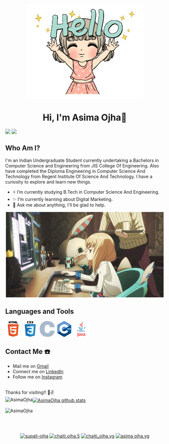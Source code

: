 <p align="center"> <img src="https://github.com/AsimaOjha/AsimaOjha/blob/main/asset/hi-icegif-2.gif" alt="hello" /> </p>
<h1 align="center">Hi, I'm Asima Ojha👋</h1>

![](https://visitor-badge.glitch.me/badge?page_id=AsimaOjha.AsimaOjha)
<a href=https://github.com/TesseractCoding/NeoAlgo>
   <img src=https://img.shields.io/badge/NeoAlgo-Contributor-brightgreen>
</a>

## Who Am I?

I'm an Indian Undergraduate Student currently undertaking a Bachelors in Computer Science and Engineering from JIS College Of Engineering. Also have completed the Diploma Engineering in Computer Science And Technology from Regent Institute Of Science And Technology. I have a curiosity to explore and learn new things. 

- ⚡ I’m currently studying B.Tech in Computer Science And Engineering.
- ✨ I’m currently learning about Digital Marketing.
- 💬 Ask me about anything, I'll be glad to help.

<p align="center"> <img src="https://github.com/AsimaOjha/AsimaOjha/blob/main/asset/coder4.gif" alt="codergif" /> </p>

## Languages and Tools  

<img src="https://github.com/devicons/devicon/blob/master/icons/html5/html5-original-wordmark.svg" alt="html5" width="50" height="50"/> <img src="https://github.com/devicons/devicon/blob/master/icons/css3/css3-original-wordmark.svg" alt="css3" width="50" height="50"/>
<img src="https://github.com/devicons/devicon/blob/master/icons/c/c-original.svg" alt="c" width="50" height="50"/>
<img src="https://github.com/devicons/devicon/blob/master/icons/cplusplus/cplusplus-original.svg" alt="c++" width="50" height="50"/>
<img src="https://github.com/devicons/devicon/blob/master/icons/java/java-original-wordmark.svg" alt="java" width="50" height="50"/>



## Contact Me ☎️

* Mail me on [Gmail](asima.ojha.chaiti.dtk@gmail.com) 
* Connect me on [LinkedIn](https://www.linkedin.com/in/asima-ojha)
* Follow me on  [Instagram](https://instagram.com/chaiti_ojha?igshid=1b7pc06ef1s5d)

<br />
Thanks for visiting!! 💞️✌️
<br />

<!--
<a href=https://github-readme-stats.vercel.app">
-->
  <img align="left" src="https://github-readme-stats.vercel.app/api/top-langs/?username=AsimaOjha&layout=compact" alt="AsimaOjha" />
 </a>


<a href="https://github.com/AsimaOjha/github-readme-stats">
  <img align="center" src="https://github-readme-stats.vercel.app/api?username=AsimaOjha&show_icons=true&theme=radical&count_private=true" alt="AsimaOjha github stats" />
</a>
<p><img align="center" src="https://github-readme-streak-stats.herokuapp.com/?user=AsimaOjha&" alt="AsimaOjha" /></p>
<br />
<br />

<p align="center">
<a href="https://www.linkedin.com/in/asima-ojha" target="blank"><img align="center" src="https://cdn.jsdelivr.net/npm/simple-icons@3.0.1/icons/linkedin.svg" alt="supali-ojha" height="30" width="30" /></a>
<a href="https://www.facebook.com/chaiti.ojha.5" target="blank"><img align="center" src="https://cdn.jsdelivr.net/npm/simple-icons@3.0.1/icons/facebook.svg" alt="chaiti.ojha.5" height="30" width="30" /></a>
<a href="https://instagram.com/chaiti_ojha?igshid=1b7pc06ef1s5d.vg" target="blank"><img align="center" src="https://cdn.jsdelivr.net/npm/simple-icons@3.0.1/icons/instagram.svg" alt="chaiti_ojha.vg" height="30" width="30" /></a>
<a href="https://youtube.com/channel/UCoTAZV2w03h6zp1ZW3Iuwbw" target="blank"><img align="center" src="https://cdn.jsdelivr.net/npm/simple-icons@3.0.1/icons/youtube.svg" alt="asima ojha.vg" height="30" width="30" /></a>
</a>
</p>
